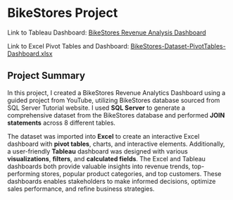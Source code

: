 # BikeStores Project

Link to Tableau Dashboard: [BikeStores Revenue Analysis Dashboard](https://public.tableau.com/views/BikeStoresDashboard_16892726102590/Dashboard?:language=en-US&:display_count=n&:origin=viz_share_link)

Link to Excel Pivot Tables and Dashboard: [BikeStores-Dataset-PivotTables-Dashboard.xlsx](https://1drv.ms/x/s!AgAq9iPRsgfPiTkHgbNnhPWY4h46?e=GHzWFL)

## Project Summary

In this project, I created a BikeStores Revenue Analytics Dashboard using a guided project from YouTube, utilizing BikeStores database sourced from SQL Server Tutorial website. I used **SQL Server** to generate a comprehensive dataset from the BikeStores database and performed **JOIN statements** across 8 different tables.

The dataset was imported into **Excel** to create an interactive Excel dashboard with **pivot tables**, charts, and interactive elements. Additionally, a user-friendly **Tableau** dashboard was designed with various **visualizations**, **filters**, and **calculated fields**. The Excel and Tableau dashboards both provide valuable insights into revenue trends, top-performing stores, popular product categories, and top customers. These dashboards enables stakeholders to make informed decisions, optimize sales performance, and refine business strategies.
